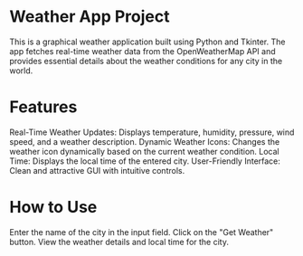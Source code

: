 # Weather App Project
This is a graphical weather application built using Python and Tkinter. The app fetches real-time weather data from the OpenWeatherMap API and provides essential details about the weather conditions for any city in the world.

# Features
Real-Time Weather Updates: Displays temperature, humidity, pressure, wind speed, and a weather description.
Dynamic Weather Icons: Changes the weather icon dynamically based on the current weather condition.
Local Time: Displays the local time of the entered city.
User-Friendly Interface: Clean and attractive GUI with intuitive controls.

# How to Use
Enter the name of the city in the input field.
Click on the "Get Weather" button.
View the weather details and local time for the city.
